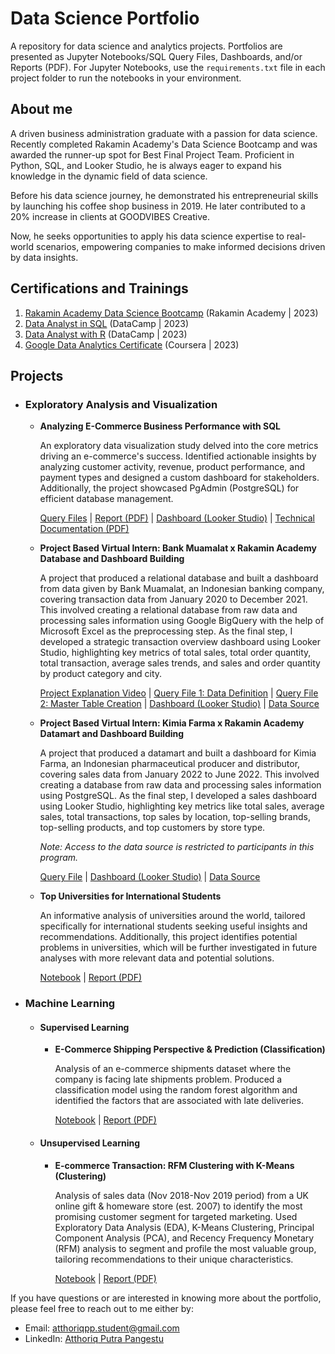 # Data Science Portfolio
A repository for data science and analytics projects. Portfolios are presented as Jupyter Notebooks/SQL Query Files, Dashboards, and/or Reports (PDF). For Jupyter Notebooks, use the `requirements.txt` file in each project folder to run the notebooks in your environment.

## About me
A driven business administration graduate with a passion for data science. Recently completed Rakamin Academy's Data Science Bootcamp and was awarded the runner-up spot for Best Final Project Team. Proficient in Python, SQL, and Looker Studio, he is always eager to expand his knowledge in the dynamic field of data science.

Before his data science journey, he demonstrated his entrepreneurial skills by launching his coffee shop business in 2019. He later contributed to a 20% increase in clients at GOODVIBES Creative.

Now, he seeks opportunities to apply his data science expertise to real-world scenarios, empowering companies to make informed decisions driven by data insights.

## Certifications and Trainings
1. [Rakamin Academy Data Science Bootcamp](https://drive.google.com/file/d/1zNqwX1lKTFjfao6_X8dMunKTsYbvaIDx/view?usp=sharing) (Rakamin Academy | 2023)
2. [Data Analyst in SQL](https://www.datacamp.com/statement-of-accomplishment/track/5c6499cc62e40dc7db3fd07e68aa9820c70a46be) (DataCamp | 2023)
3. [Data Analyst with R](https://www.datacamp.com/statement-of-accomplishment/track/17b96eb5916fe0df8a09d43c715309af60832dc4) (DataCamp | 2023)
4. [Google Data Analytics Certificate](https://www.credly.com/badges/f1abe8c6-fe17-4214-b05d-0ab5914fa323/linked_in_profile) (Coursera | 2023)

## Projects
- ### Exploratory Analysis and Visualization
  - **Analyzing E-Commerce Business Performance with SQL**
    
     An exploratory data visualization study delved into the core metrics driving an e-commerce's success. Identified actionable insights by analyzing customer activity, revenue, product performance, and payment types and designed a custom dashboard for stakeholders. Additionally, the project showcased PgAdmin (PostgreSQL) for efficient database management.
    
    [Query Files](https://github.com/atthoriqpp/data_science_portfolio/tree/main/analyzing_e-commerce_business_performance_with_sql/query_files) | [Report (PDF)](https://github.com/atthoriqpp/data_science_portfolio/blob/main/analyzing_e-commerce_business_performance_with_sql/Final%20Report_Analyzing%20eCommerce%20Business%20Performance%20with%20SQL_Atthoriq%20Putra%20Pangestu.pdf) | [Dashboard (Looker Studio)](https://lookerstudio.google.com/reporting/cac6363e-b9f8-4dee-a528-de7dd58ba502) | [Technical Documentation (PDF)](https://github.com/atthoriqpp/data_science_portfolio/blob/main/analyzing_e-commerce_business_performance_with_sql/Documentation_Analyzing%20eCommerce%20Business%20Performance%20with%20SQL_Atthoriq%20Putra%20Pangestu.pdf)

  - **Project Based Virtual Intern: Bank Muamalat x Rakamin Academy Database and Dashboard Building**
    
     A project that produced a relational database and built a dashboard from data given by Bank Muamalat, an Indonesian banking company, covering transaction data from January 2020 to December 2021. This involved creating a relational database from raw data and processing sales information using Google BigQuery with the help of Microsoft Excel as the preprocessing step. As the final step, I developed a strategic transaction overview dashboard using Looker Studio, highlighting key metrics of total sales, total order quantity, total transaction, average sales trends, and sales and order quantity by product category and city.
    
    [Project Explanation Video](https://drive.google.com/file/d/1RRCVNeQjQvHZ8JG3PPdnWw4UrJKR28Nf/view?usp=sharing) | [Query File 1: Data Definition](https://console.cloud.google.com/bigquery?sq=861814418732:01fbfdae05f84426b4ecd8c373ddf4a3) | [Query File 2: Master Table Creation](https://console.cloud.google.com/bigquery?sq=861814418732:14ae8be03926430cbde287b244a71995) | [Dashboard (Looker Studio)](https://lookerstudio.google.com/reporting/baaf9894-26cf-4d87-b60a-253f1b1f964d) | [Data Source](https://github.com/atthoriqpp/data_science_portfolio/tree/794d4a363faf92549eff1b6c8721f5807f0bafe6/project_based_virtual_intern_bank_muamalat_business_intelligence_analyst/dataset)

  - **Project Based Virtual Intern: Kimia Farma x Rakamin Academy Datamart and Dashboard Building**
    
     A project that produced a datamart and built a dashboard for Kimia Farma, an Indonesian pharmaceutical producer and distributor, covering sales data from January 2022 to June 2022. This involved creating a database from raw data and processing sales information using PostgreSQL. As the final step, I developed a sales dashboard using Looker Studio, highlighting key metrics like total sales, average sales, total transactions, top sales by location, top-selling brands, top-selling products, and top customers by store type.

    *Note: Access to the data source is restricted to participants in this program.*
    
    [Query File](https://github.com/atthoriqpp/data_science_portfolio/blob/4638a40903fd7f4d6eb2cb28c211c1638f6deca1/project_based_virtual_intern_kimia_farma_x_rakamin_academy_datamart_and_dashboard_building/query_file/KimiaFarma_SalesQuery.sql) | [Dashboard (Looker Studio)](https://lookerstudio.google.com/reporting/abbcaf17-8598-415d-8988-15aea76160fc) | [Data Source](https://www.rakamin.com/virtual-internship-experience/kimiafarma-big-data-analytics-virtual-internship-program)

  - **Top Universities for International Students**
    
    An informative analysis of universities around the world, tailored specifically for international students seeking useful insights and recommendations. Additionally, this project identifies potential problems in universities, which will be further investigated in future analyses with more relevant data and potential solutions.
    
    [Notebook](https://github.com/atthoriqpp/data_science_portfolio/blob/main/global_university_rankings_2023/top-universities-for-international-students.ipynb) | [Report (PDF)](https://github.com/atthoriqpp/data_analytics_portfolios/blob/main/global_university_rankings_2023/Global%20University%20Rankings%202023%20Analysis.pdf)
    
- ### Machine Learning
  - #### Supervised Learning
    - **E-Commerce Shipping Perspective & Prediction (Classification)**
    
       Analysis of an e-commerce shipments dataset where the company is facing late shipments problem. Produced a classification model using the random forest algorithm and identified the factors that are associated with late deliveries.

      [Notebook](https://github.com/atthoriqpp/data_science_portfolio/blob/main/e-commerce_shipping_prediction/e-commerce-shipment-perspective-prediction.ipynb) | [Report (PDF)](https://github.com/atthoriqpp/data_analytics_portfolios/blob/main/e-commerce_shipping_prediction/E-Commerce%20Shipment%20Prediction.pdf)

  - #### Unsupervised Learning
    - **E-commerce Transaction: RFM Clustering with K-Means (Clustering)**
    
       Analysis of sales data (Nov 2018-Nov 2019 period) from a UK online gift & homeware store (est. 2007) to identify the most promising customer segment for targeted marketing. Used Exploratory Data Analysis (EDA), K-Means Clustering, Principal Component Analysis (PCA), and Recency Frequency Monetary (RFM) analysis to segment and profile the most valuable group, tailoring recommendations to their unique characteristics.

      [Notebook](https://github.com/atthoriqpp/data_science_portfolio/blob/fe2e388ea66389bf17e9735e73b726f44d12d493/e_commerce_transaction_rfm_clustering/e-commerce-analysis-rfm-clustering-with-k-means.ipynb) | [Report (PDF)](https://github.com/atthoriqpp/data_science_portfolio/blob/fe2e388ea66389bf17e9735e73b726f44d12d493/e_commerce_transaction_rfm_clustering/Report_E-Commerce%20Transaction%20RFM%20Clustering.pdf)
   
If you have questions or are interested in knowing more about the portfolio, please feel free to reach out to me either by:
- Email: atthoriqpp.student@gmail.com
- LinkedIn: [Atthoriq Putra Pangestu](https://www.linkedin.com/in/atthoriqputra/)
